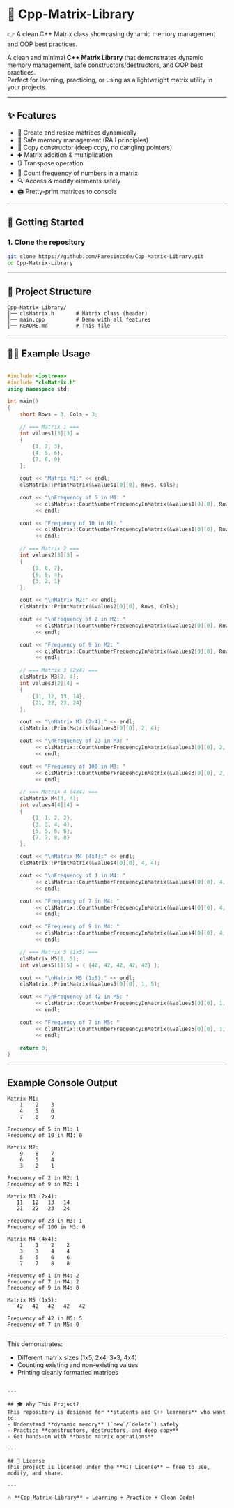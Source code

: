 # 🧮 Cpp-Matrix-Library
👉 A clean C++ Matrix class showcasing dynamic memory management and OOP best practices.

A clean and minimal **C++ Matrix Library** that demonstrates dynamic memory management, safe constructors/destructors, and OOP best practices.  
Perfect for learning, practicing, or using as a lightweight matrix utility in your projects.

---

## ✨ Features
- 📐 Create and resize matrices dynamically  
- 🎯 Safe memory management (RAII principles)  
- 🔄 Copy constructor (deep copy, no dangling pointers)  
- ➕ Matrix addition & multiplication  
- 🔃 Transpose operation  
- 🔢 Count frequency of numbers in a matrix  
- 🔍 Access & modify elements safely  
- 🖨️ Pretty-print matrices to console  

---

## 🚀 Getting Started

### 1. Clone the repository
```bash
git clone https://github.com/Faresincode/Cpp-Matrix-Library.git
cd Cpp-Matrix-Library
```
---

## 📂 Project Structure
```
Cpp-Matrix-Library/
│── clsMatrix.h       # Matrix class (header)
│── main.cpp          # Demo with all features
│── README.md         # This file
```

---

## 🧑‍💻 Example Usage
```cpp

#include <iostream>
#include "clsMatrix.h"
using namespace std;

int main()
{
    short Rows = 3, Cols = 3;

    // === Matrix 1 ===
    int values1[3][3] =
    {
        {1, 2, 3},
        {4, 5, 6},
        {7, 8, 9}
    };

    cout << "Matrix M1:" << endl;
    clsMatrix::PrintMatrix(&values1[0][0], Rows, Cols);

    cout << "\nFrequency of 5 in M1: "
         << clsMatrix::CountNumberFrequencyInMatrix(&values1[0][0], Rows, Cols, 5)
         << endl;

    cout << "Frequency of 10 in M1: "
         << clsMatrix::CountNumberFrequencyInMatrix(&values1[0][0], Rows, Cols, 10)
         << endl;

    // === Matrix 2 ===
    int values2[3][3] =
    {
        {9, 8, 7},
        {6, 5, 4},
        {3, 2, 1}
    };

    cout << "\nMatrix M2:" << endl;
    clsMatrix::PrintMatrix(&values2[0][0], Rows, Cols);

    cout << "\nFrequency of 2 in M2: "
         << clsMatrix::CountNumberFrequencyInMatrix(&values2[0][0], Rows, Cols, 2)
         << endl;

    cout << "Frequency of 9 in M2: "
         << clsMatrix::CountNumberFrequencyInMatrix(&values2[0][0], Rows, Cols, 9)
         << endl;

    // === Matrix 3 (2x4) ===
    clsMatrix M3(2, 4);
    int values3[2][4] =
    {
        {11, 12, 13, 14},
        {21, 22, 23, 24}
    };

    cout << "\nMatrix M3 (2x4):" << endl;
    clsMatrix::PrintMatrix(&values3[0][0], 2, 4);

    cout << "\nFrequency of 23 in M3: "
         << clsMatrix::CountNumberFrequencyInMatrix(&values3[0][0], 2, 4, 23)
         << endl;

    cout << "Frequency of 100 in M3: "
         << clsMatrix::CountNumberFrequencyInMatrix(&values3[0][0], 2, 4, 100)
         << endl;

    // === Matrix 4 (4x4) ===
    clsMatrix M4(4, 4);
    int values4[4][4] =
    {
        {1, 1, 2, 2},
        {3, 3, 4, 4},
        {5, 5, 6, 6},
        {7, 7, 8, 8}
    };

    cout << "\nMatrix M4 (4x4):" << endl;
    clsMatrix::PrintMatrix(&values4[0][0], 4, 4);

    cout << "\nFrequency of 1 in M4: "
         << clsMatrix::CountNumberFrequencyInMatrix(&values4[0][0], 4, 4, 1)
         << endl;

    cout << "Frequency of 7 in M4: "
         << clsMatrix::CountNumberFrequencyInMatrix(&values4[0][0], 4, 4, 7)
         << endl;

    cout << "Frequency of 9 in M4: "
         << clsMatrix::CountNumberFrequencyInMatrix(&values4[0][0], 4, 4, 9)
         << endl;

    // === Matrix 5 (1x5) ===
    clsMatrix M5(1, 5);
    int values5[1][5] = { {42, 42, 42, 42, 42} };

    cout << "\nMatrix M5 (1x5):" << endl;
    clsMatrix::PrintMatrix(&values5[0][0], 1, 5);

    cout << "\nFrequency of 42 in M5: "
         << clsMatrix::CountNumberFrequencyInMatrix(&values5[0][0], 1, 5, 42)
         << endl;

    cout << "Frequency of 7 in M5: "
         << clsMatrix::CountNumberFrequencyInMatrix(&values5[0][0], 1, 5, 7)
         << endl;

    return 0;
}
```

---

## Example Console Output

```
Matrix M1:
    1    2    3
    4    5    6
    7    8    9

Frequency of 5 in M1: 1
Frequency of 10 in M1: 0

Matrix M2:
    9    8    7
    6    5    4
    3    2    1

Frequency of 2 in M2: 1
Frequency of 9 in M2: 1

Matrix M3 (2x4):
   11   12   13   14
   21   22   23   24

Frequency of 23 in M3: 1
Frequency of 100 in M3: 0

Matrix M4 (4x4):
    1    1    2    2
    3    3    4    4
    5    5    6    6
    7    7    8    8

Frequency of 1 in M4: 2
Frequency of 7 in M4: 2
Frequency of 9 in M4: 0

Matrix M5 (1x5):
   42   42   42   42   42

Frequency of 42 in M5: 5
Frequency of 7 in M5: 0
```

---

This demonstrates:
- Different matrix sizes (1x5, 2x4, 3x3, 4x4)
- Counting existing and non-existing values
- Printing cleanly formatted matrices
```

---

## 🎓 Why This Project?
This repository is designed for **students and C++ learners** who want to:
- Understand **dynamic memory** (`new`/`delete`) safely  
- Practice **constructors, destructors, and deep copy**  
- Get hands-on with **basic matrix operations**  

---

## 📜 License
This project is licensed under the **MIT License** – free to use, modify, and share.

---

🔥 **Cpp-Matrix-Library** = Learning + Practice + Clean Code!
